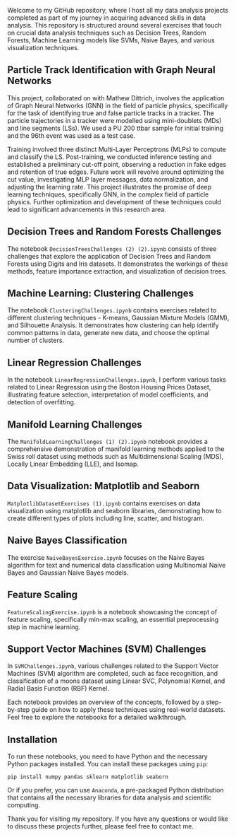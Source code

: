 Welcome to my GitHub repository, where I host all my data analysis projects completed as part of my journey in acquiring advanced skills in data analysis. This repository is structured around several exercises that touch on crucial data analysis techniques such as Decision Trees, Random Forests, Machine Learning models like SVMs, Naive Bayes, and various visualization techniques. 

## Particle Track Identification with Graph Neural Networks
This project, collaborated on with Mathew Dittrich, involves the application of Graph Neural Networks (GNN) in the field of particle physics, specifically for the task of identifying true and false particle tracks in a tracker. The particle trajectories in a tracker were modelled using mini-doublets (MDs) and line segments (LSs). We used a PU 200 ttbar sample for initial training and the 96th event was used as a test case. 

Training involved three distinct Multi-Layer Perceptrons (MLPs) to compute and classify the LS. Post-training, we conducted inference testing and established a preliminary cut-off point, observing a reduction in fake edges and retention of true edges. Future work will revolve around optimizing the cut value, investigating MLP layer messages, data normalization, and adjusting the learning rate. This project illustrates the promise of deep learning techniques, specifically GNN, in the complex field of particle physics. Further optimization and development of these techniques could lead to significant advancements in this research area.

## Decision Trees and Random Forests Challenges
The notebook `DecisionTreesChallenges (2) (2).ipynb` consists of three challenges that explore the application of Decision Trees and Random Forests using Digits and Iris datasets. It demonstrates the workings of these methods, feature importance extraction, and visualization of decision trees.

## Machine Learning: Clustering Challenges
The notebook `ClusteringChallenges.ipynb` contains exercises related to different clustering techniques - K-means, Gaussian Mixture Models (GMM), and Silhouette Analysis. It demonstrates how clustering can help identify common patterns in data, generate new data, and choose the optimal number of clusters.

## Linear Regression Challenges
In the notebook `LinearRegressionChallenges.ipynb`, I perform various tasks related to Linear Regression using the Boston Housing Prices Dataset, illustrating feature selection, interpretation of model coefficients, and detection of overfitting.

## Manifold Learning Challenges
The `ManifoldLearningChallenges (1) (2).ipynb` notebook provides a comprehensive demonstration of manifold learning methods applied to the Swiss roll dataset using methods such as Multidimensional Scaling (MDS), Locally Linear Embedding (LLE), and Isomap.

## Data Visualization: Matplotlib and Seaborn
`MatplotlibDatasetExercises (1).ipynb` contains exercises on data visualization using matplotlib and seaborn libraries, demonstrating how to create different types of plots including line, scatter, and histogram.

## Naive Bayes Classification
The exercise `NaiveBayesExercise.ipynb` focuses on the Naive Bayes algorithm for text and numerical data classification using Multinomial Naive Bayes and Gaussian Naive Bayes models.

## Feature Scaling
`FeatureScalingExercise.ipynb` is a notebook showcasing the concept of feature scaling, specifically min-max scaling, an essential preprocessing step in machine learning.

## Support Vector Machines (SVM) Challenges
In `SVMChallenges.ipynb`, various challenges related to the Support Vector Machines (SVM) algorithm are completed, such as face recognition, and classification of a moons dataset using Linear SVC, Polynomial Kernel, and Radial Basis Function (RBF) Kernel.

Each notebook provides an overview of the concepts, followed by a step-by-step guide on how to apply these techniques using real-world datasets. Feel free to explore the notebooks for a detailed walkthrough.

## Installation
To run these notebooks, you need to have Python and the necessary Python packages installed. You can install these packages using `pip`:

```
pip install numpy pandas sklearn matplotlib seaborn
```

Or if you prefer, you can use `Anaconda`, a pre-packaged Python distribution that contains all the necessary libraries for data analysis and scientific computing.

Thank you for visiting my repository. If you have any questions or would like to discuss these projects further, please feel free to contact me.
